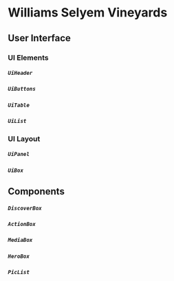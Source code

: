 Williams Selyem Vineyards
===

## User Interface

### UI Elements

##### `UiHeader`
##### `UiButtons`
##### `UiTable`
##### `UiList`

### UI Layout

##### `UiPanel`
##### `UiBox`

## Components

##### `DiscoverBox`
##### `ActionBox`
##### `MediaBox`

##### `HeroBox`
##### `PicList`